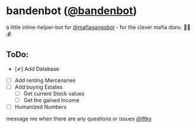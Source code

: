 # bandenbot ([@bandenbot](http://telegram.me/bandenbot))

a little inline-helper-bot for [@mafiagangsbot](http://telegram.me/mafiagangsbot) - for the clever mafia dons. 🔫😎💰

## ToDo:
- [✔] Add Database
- [ ] Add renting Mercenaries
- [ ] Add buying Estates
    - [ ] Get current Stock values
    - [ ] Get the gained Income
- [ ] Humanized Numbers

message me when there are any questions or issues [@lftkv](http://telegram.me/lftkv)